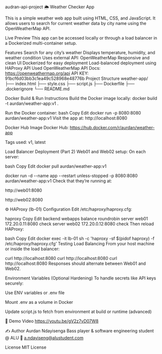 audran-api-project
🌦️ Weather Checker App

This is a simple weather web app built using HTML, CSS, and JavaScript. It allows users to search for current weather data by city name using the OpenWeatherMap API.

Live Preview
This app can be accessed locally or through a load balancer in a Dockerized multi-container setup.

Features
Search for any city’s weather
Displays temperature, humidity, and weather condition
Uses external API: OpenWeatherMap
Responsive and clean UI
Dockerized for easy deployment
Load-balanced deployment using HAProxy
API Used
OpenWeatherMap API
Docs: https://openweathermap.org/api
API KEY: 91bcf6d03bb3c1ea49c528968e48776b
Project Structure
weather-app/ ├── index.html ├── style.css ├── script.js ├── Dockerfile ├── .dockerignore └── README.md

Docker Build & Run Instructions
Build the Docker image locally:
docker build -t aurdan/weather-app:v1 .

Run the Docker container: bash Copy Edit docker run -p 8080:8080 aurdan/weather-app:v1 Visit the app at: http://localhost:8080

Docker Hub Image Docker Hub: https://hub.docker.com/r/aurdan/weather-app

Tags used: v1, latest

Load Balancer Deployment (Part 2) Web01 and Web02 setup: On each server:

bash Copy Edit docker pull aurdan/weather-app:v1

docker run -d --name app --restart unless-stopped
-p 8080:8080 aurdan/weather-app:v1 Check that they’re running at:

http://web01:8080

http://web02:8080

⚙️ HAProxy (lb-01) Configuration Edit /etc/haproxy/haproxy.cfg:

haproxy Copy Edit backend webapps balance roundrobin server web01 172.20.0.11:8080 check server web02 172.20.0.12:8080 check Then reload HAProxy:

bash Copy Edit docker exec -it lb-01 sh -c 'haproxy -sf $(pidof haproxy) -f /etc/haproxy/haproxy.cfg' Testing Load Balancing From your host machine or inside the load balancer:

curl http://localhost:8080 curl http://localhost:8080 curl http://localhost:8080 Responses should alternate between Web01 and Web02.

Environment Variables (Optional Hardening) To handle secrets like API keys securely:

Use ENV variables or .env file

Mount .env as a volume in Docker

Update script.js to fetch from environment at build or runtime (advanced)

🎥 Demo Video https://youtu.be/gV2z7vD07W8

✍️ Author Aurdan Ndayisenga Bass player & software engineering student @ ALU 📧 a.ndayiseng@alustudent.com

License MIT License
